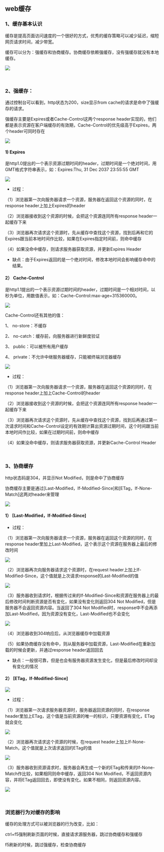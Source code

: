 ## web缓存

### 1、缓存基本认识

缓存是提高页面访问速度的一个很好的方式，优秀的缓存策略可以减少延迟，缩短网页请求时间，减少带宽。

缓存可以分为：强缓存和协商缓存。协商缓存依赖强缓存，没有强缓存就没有本地缓存。

![](http://ww1.sinaimg.cn/large/006FubJZgy1frdlzifsvrj30d70fr3yt.jpg)

<br>

### 2、强缓存：

通过控制台可以看到，http状态为200，size显示from cache的请求是命中了强缓存的请求。

强缓存主要是Expires或者Cache-Control这两个response header实现的，他们都是表示资源在客户端缓存的有效期，Cache-Control的优先级高于Expires，两个header可同时存在

![](http://ww1.sinaimg.cn/large/006FubJZgy1frdmbl30xij30m805jjsi.jpg)

#### 1) Expires

是http1.0提出的一个表示资源过期时间的header，过期时间是一个绝对时间，用GMT格式字符串表示，如：Expires:Thu, 31 Dec 2037 23:55:55 GMT

![](http://ww1.sinaimg.cn/large/006FubJZgy1frdmc8uk8sj30ai04yt8s.jpg)

* 过程：

（1）浏览器第一次向服务器请求一个资源，服务器在返回这个资源的同时，在response header上加上Expires的header

（2）浏览器接收到这个资源的时候，会把这个资源连同所有response header一起缓存下来

（3）浏览器再次请求这个资源时，先从缓存中查找这个资源，找到后再和它的Expires跟当前本地时间作比较，如果在Expires指定时间前，则命中缓存

（4）如果没命中缓存，则请求服务器获取资源，并更新Expires Header

* 缺点：由于Expires返回的是一个绝对时间，修改本地时间会影响缓存命中的结果。

#### 2） Cache-Control

是http1.1提出的一个表示资源过期时间的header，过期时间是一个相对时间，以秒为单位，用数值表示，如：Cache-Control:max-age=315360000。

![](http://ww1.sinaimg.cn/large/006FubJZgy1frdmovipqwj30fb04vaa6.jpg)

Cache-Control还有其他的值：

1、 no-store：不缓存

2、 no-catch：缓存前，向服务器进行新鲜度验证

3、 public：可以被所有用户缓存

4、 private：不允许中继服务器缓存，只能被终端浏览器缓存

![](http://ww1.sinaimg.cn/large/006FubJZgy1frenpv6w3cj30fe0jlju8.jpg)

* 过程：

（1）浏览器第一次向服务器请求一个资源，服务器在返回这个资源的同时，在response header上加上Cache-Control的header

（2）浏览器接收到这个资源的时候，会把这个资源连同所有response header一起缓存下来

（3）浏览器再次请求这个资源时，先从缓存中查找这个资源，找到后再通过第一次请求时间和Cache-Control设定的有效期计算出资源过期时间，这个时间跟当前本地时间作比较，如果在过期时间前，则命中缓存

（4）如果没命中缓存，则请求服务器获取资源，并更新Cache-Control Header

<br>

### 3、协商缓存

http状态码是304，并显示Not Modified，则是命中了协商缓存

协商缓存主要是通过[Last-Modified，If-Modified-Since]和[ETag，If-None-Match]这两对header来管理

![](http://ww1.sinaimg.cn/large/006FubJZgy1frdols45qrj30m805bmyn.jpg)

#### 1） [Last-Modified，If-Modified-Since]

* 过程：

（1）浏览器第一次向服务器请求一个资源，服务器在返回这个资源的同时，在response header里加上Last-Modified，这个表示这个资源在服务器上最后的修改时间

![](http://ww1.sinaimg.cn/large/006FubJZgy1frdomb1desj30bm04tq31.jpg)

（2）浏览器再次向服务器请求这个资源时，在request header上加上If-Modified-Since，这个值就是上次请求response的Last-Modified的值

![](http://ww1.sinaimg.cn/large/006FubJZgy1frdomhzvaaj30ng06adgb.jpg)

（3）服务器收到请求时，根据传过来的If-Modified-Since和资源在服务器上的最后修改时间判断资源是否有变化，如果没有变化则返回304 Not Modified，但是服务器不会返回资源内容。当返回了304 Not Modified时，response中不会再添加Last-Modified，因为资源没有变化，Last-Modified也不会变化

![](http://ww1.sinaimg.cn/large/006FubJZgy1frdomsemw2j30ak02wq2w.jpg)

（4）浏览器收到304响应后，从浏览器缓存中加载资源

（5）如果协商缓存没有命中，则从服务器中加载资源，Last-Modified在重新加载的时候会更新，并通过response header返回回去

* 缺点：一般很可靠，但是也会有服务器资源发生变化，但是最后修改时间却没有变化的情况

#### 2） [ETag，If-Modified-Since]

![](http://ww1.sinaimg.cn/large/006FubJZgy1frenqfy87xj30fb07gaa7.jpg)

* 过程：

（1）浏览器第一次请求服务器资源时，服务器返回资源的同时，在response header里加上ETag，这个值是当前资源的唯一的标识，只要资源有变化，ETag就会变化

![](http://ww1.sinaimg.cn/large/006FubJZgy1frdon1pm72j30b204t0su.jpg)

（2）浏览器再次请求这个资源的时候，在request header上加上If-None-Match，这个值就是上次请求返回的ETag的值

![](http://ww1.sinaimg.cn/large/006FubJZgy1frdon6jvogj30mu06474s.jpg)

（3）服务器收到资源请求时，服务器会再生成一个新的ETag和传来的If-None-Match作比较，如果相同则命中缓存，返回304 Not Modified，不返回资源内容，并将ETag返回回去，即使没有变化。如果不相同，则返回资源内容。

![](http://ww1.sinaimg.cn/large/006FubJZgy1frdonb04rdj30ae030weg.jpg)

<br>

### 浏览器行为对缓存的影响

缓存的处理方式可以被浏览器的行为改变，比如：

ctrl+f5强制刷新页面的时候，直接请求源服务器，跳过协商缓存和强缓存

f5刷新的时候，跳过强缓存，检查协商缓存